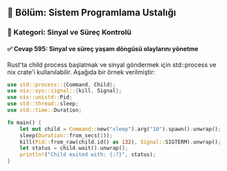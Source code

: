 ## 📘 Bölüm: Sistem Programlama Ustalığı  
### 🔹 Kategori: Sinyal ve Süreç Kontrolü  
#### ✅ Cevap 595: Sinyal ve süreç yaşam döngüsü olaylarını yönetme

Rust'ta child process başlatmak ve sinyal göndermek için std::process ve nix crate'i kullanılabilir. Aşağıda bir örnek verilmiştir:

```rust
use std::process::{Command, Child};
use nix::sys::signal::{kill, Signal};
use nix::unistd::Pid;
use std::thread::sleep;
use std::time::Duration;

fn main() {
    let mut child = Command::new("sleep").arg("10").spawn().unwrap();
    sleep(Duration::from_secs(1));
    kill(Pid::from_raw(child.id() as i32), Signal::SIGTERM).unwrap();
    let status = child.wait().unwrap();
    println!("Child exited with: {:?}", status);
}
```
